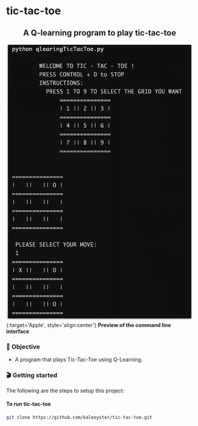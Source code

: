 # tic-tac-toe
<h2 align='center'>
        A Q-learning program to play tic-tac-toe
</h2>

![tic-tac-toe interface](tic-tac-toe.png){:target='Apple', style='align:center'}
**Preview of the command line interface**

### 🎯 Objective
- A program that plays Tic-Tac-Toe using Q-Learning. 

### 🎬 Getting started
The following are the steps to setup this project:

####  To run tic-tac-toe

```zsh
git clone https://github.com/kaleoyster/tic-tac-toe.git
```


